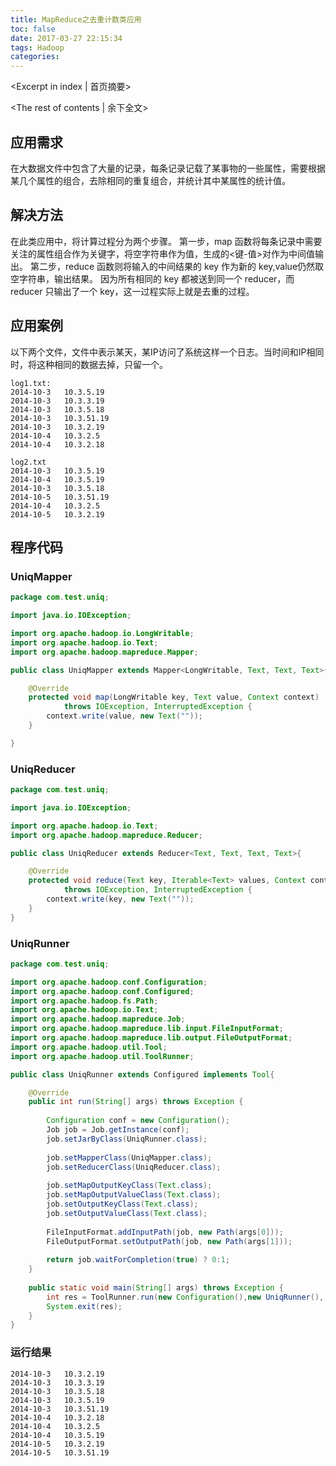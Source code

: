 ```yaml
---
title: MapReduce之去重计数类应用
toc: false
date: 2017-03-27 22:15:34
tags: Hadoop
categories:
---
```

<Excerpt in index | 首页摘要> 
<!-- more -->
<The rest of contents | 余下全文>

## 应用需求

在大数据文件中包含了大量的记录，每条记录记载了某事物的一些属性，需要根据某几个属性的组合，去除相同的重复组合，并统计其中某属性的统计值。

## 解决方法

在此类应用中，将计算过程分为两个步骤。
第一步，map 函数将每条记录中需要关注的属性组合作为关键字，将空字符串作为值，生成的<键-值>对作为中间值输出。
第二步，reduce 函数则将输入的中间结果的 key 作为新的 key,value仍然取空字符串，输出结果。
因为所有相同的 key 都被送到同一个 reducer，而 reducer 只输出了一个 key，这一过程实际上就是去重的过程。

## 应用案例

以下两个文件，文件中表示某天，某IP访问了系统这样一个日志。当时间和IP相同时，将这种相同的数据去掉，只留一个。

```
log1.txt:
2014-10-3	10.3.5.19
2014-10-3	10.3.3.19
2014-10-3	10.3.5.18
2014-10-3	10.3.51.19
2014-10-3	10.3.2.19
2014-10-4	10.3.2.5
2014-10-4	10.3.2.18
```

```
log2.txt
2014-10-3	10.3.5.19
2014-10-4	10.3.5.19
2014-10-3	10.3.5.18
2014-10-5	10.3.51.19
2014-10-4	10.3.2.5
2014-10-5	10.3.2.19
```

## 程序代码

### UniqMapper

```java
package com.test.uniq;

import java.io.IOException;

import org.apache.hadoop.io.LongWritable;
import org.apache.hadoop.io.Text;
import org.apache.hadoop.mapreduce.Mapper;

public class UniqMapper extends Mapper<LongWritable, Text, Text, Text>{

	@Override
	protected void map(LongWritable key, Text value, Context context)
			throws IOException, InterruptedException {
		context.write(value, new Text(""));
	}

}

```

### UniqReducer

```java
package com.test.uniq;

import java.io.IOException;

import org.apache.hadoop.io.Text;
import org.apache.hadoop.mapreduce.Reducer;

public class UniqReducer extends Reducer<Text, Text, Text, Text>{

	@Override
	protected void reduce(Text key, Iterable<Text> values, Context context)
			throws IOException, InterruptedException {
		context.write(key, new Text(""));
	}
}

```

### UniqRunner

```java
package com.test.uniq;

import org.apache.hadoop.conf.Configuration;
import org.apache.hadoop.conf.Configured;
import org.apache.hadoop.fs.Path;
import org.apache.hadoop.io.Text;
import org.apache.hadoop.mapreduce.Job;
import org.apache.hadoop.mapreduce.lib.input.FileInputFormat;
import org.apache.hadoop.mapreduce.lib.output.FileOutputFormat;
import org.apache.hadoop.util.Tool;
import org.apache.hadoop.util.ToolRunner;

public class UniqRunner extends Configured implements Tool{

	@Override
	public int run(String[] args) throws Exception {
		
		Configuration conf = new Configuration();
		Job job = Job.getInstance(conf);
		job.setJarByClass(UniqRunner.class);
		
		job.setMapperClass(UniqMapper.class);
		job.setReducerClass(UniqReducer.class);
		
		job.setMapOutputKeyClass(Text.class);
		job.setMapOutputValueClass(Text.class);
		job.setOutputKeyClass(Text.class);
		job.setOutputValueClass(Text.class);
		
		FileInputFormat.addInputPath(job, new Path(args[0]));
		FileOutputFormat.setOutputPath(job, new Path(args[1]));
		
		return job.waitForCompletion(true) ? 0:1;
	}
	
	public static void main(String[] args) throws Exception {
		int res = ToolRunner.run(new Configuration(),new UniqRunner(), args);
		System.exit(res);
	}
}

```

### 运行结果

```
2014-10-3	10.3.2.19	
2014-10-3	10.3.3.19	
2014-10-3	10.3.5.18	
2014-10-3	10.3.5.19	
2014-10-3	10.3.51.19	
2014-10-4	10.3.2.18	
2014-10-4	10.3.2.5	
2014-10-4	10.3.5.19	
2014-10-5	10.3.2.19	
2014-10-5	10.3.51.19	

```